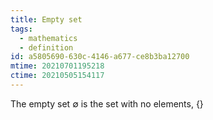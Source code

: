 ```yaml
---
title: Empty set
tags:
  - mathematics
  - definition
id: a5805690-630c-4146-a677-ce8b3ba12700
mtime: 20210701195218
ctime: 20210505154117
---
```


The empty set $\emptyset$ is the set with no elements, $\{\}$
